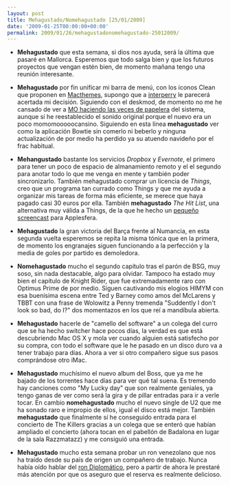 ```yaml
---
layout: post
title: Mehagustado/Nomehagustado [25/01/2009]
date: '2009-01-25T00:00:00+00:00'
permalink: 2009/01/26/mehagustadonomehagustado-25012009/
---
```

- <strong>Mehagustado</strong> que esta semana, si dios nos ayuda, será la última que pasaré en Mallorca. Esperemos que todo salga bien y que los futuros proyectos que vengan estén bien, de momento mañana tengo una reunión interesante.

- <strong>Mehagustado</strong> por fin unificar mi barra de menú, con los iconos Clean que proponen en <a href="http://macthemes2.net">Macthemes</a>, supongo que a <a href="http://intemperie79.wordpress.com">interperry</a> le parecerá acertada mi decisión. Siguiendo con el deskmod, de momento no me he cansado de ver a <a href="http://resistancefutile.com/2009/01/24/m-o-como-papelera/">MO haciendo las veces de papelera</a> del sistema, aunque sí he reestablecido el sonido original porque el nuevo era un poco momomooooocansino. Siguiendo en esta línea <strong>mehagustado</strong> ver como la aplicación Bowtie sin comerlo ni beberlo y ninguna actualización de por medio ha perdido ya su atuendo navideño por el frac habitual.

- <strong>Mehangustado</strong> bastante los servicios <em>Dropbox</em> y <em>Evernote</em>, el primero para tener un poco de espacio de almanamiento remoto y el el segundo para anotar todo lo que me venga en mente y también poder sincronizarlo. También mehagustado comprar un licencia de <em>Things</em>, creo que un programa tan currado como Things y que me ayuda a organizar mis tareas de forma más eficiente, se merece que haya pagado casi 30 euros por ella. También <strong>mehagustado</strong><em> The Hit List</em>, una alternativa muy válida a Things, de la que he hecho un <a href="http://www.applesfera.com/2009/01/25-herramientas-gtd-the-hit-list-screencast">pequeño screencast</a> para Applesfera.

- <strong>Mehagustado</strong> la gran victoria del Barça frente al Numancia, en esta segunda vuelta esperemos se repita la misma tónica que en la primera, de momento los engranajes siguen funcionando a la perfección y la media de goles por partido es demoledora.

- <strong>Nomehagustado</strong> mucho el segundo capítulo tras el parón de BSG, muy soso, sin nada destacable, algo para olvidar. Tampoco ha estado muy bien el capítulo de Knight Rider, que fue extremadamente raro con Optimus Prime de por medio. Siguen cautivando mis elogios HIMYM con esa buenísima escena entre Ted y Barney como amos del McLarens y TBBT con una frase de Wolowitz a Penny tremenda "Suddently I don't look so bad, do I?" dos momentazos en los que reí a mandíbula abierta.

- <strong>Mehagustado</strong> hacerle de "camello del software" a un colega del curro que se ha hecho switcher hace pocos días, la verdad es que está descubriendo Mac OS X y mola ver cuando alguien está satisfecho por su compra, con todo el software que le he pasado en un disco duro va a tener trabajo para días. Ahora a ver si otro compañero sigue sus pasos comprándose otro iMac.

- <strong>Mehagustado</strong> muchísimo el nuevo album del Boss, que ya me he bajado de los torrentes hace días para ver qué tal suena. Es tremendo hay canciones como "My Lucky day" que son realmente geniales, ya tengo ganas de ver como será la gira y de pillar entradas para ir a verle tocar. En cambio <strong>nomehagustado</strong> mucho el nuevo single de U2 que me ha sonado raro e impropio de ellos, igual el disco está mejor. También <strong>mehagustado</strong> que finalmente sí he conseguido entrada para el concierto de The Killers gracias a un colega que se enteró que habían ampliado el concierto (ahora tocan en el pabellón de Badalona en lugar de la sala Razzmatazz) y me consiguió una entrada. 

- <strong>Mehagustado</strong> mucho esta semana probar un ron venezolano que nos ha traído desde su país de origen un compañero de trabajo. Nunca había oído hablar del <a href="http://www.rondiplomatico.es/reserva.html">ron Diplomático</a>, pero a partir de ahora le prestaré más atención por que os aseguro que el reserva es realmente delicioso.
